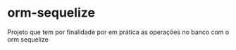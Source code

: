 # orm-sequelize
Projeto que tem por finalidade por em prática as operações no banco com o orm sequelize
